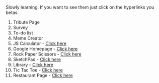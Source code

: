 Slowly learning. If you want to see them just click on the hyperlinks you betas.

1. Tribute Page 
2. Survey 
3. To-do list
4. Meme Creator
5. JS Calculator - [Click here](https://carloscapili.github.io/Web-Projects/Calculator)
6. Google Homepage - [Click here](https://carloscapili.github.io/Web-Projects/Google_Homepage)
7. Rock Paper Scissors - [Click here](https://carloscapili.github.io/Web-Projects/Rock-Paper-Scissors)
8. SketchPad - [Click here](https://carloscapili.github.io/Web-Projects/SketchPad)
9. Library - [Click here](https://carloscapili.github.io/Web-Projects/LibraryApp)
10. Tic Tac Toe - [Click here](https://carloscapili.github.io/Web-Projects/TicTacToe)
11. Restaurant Page - [Click here](https://carloscapili.github.io/Web-Projects/RestaurantPage/dist/index.html)
